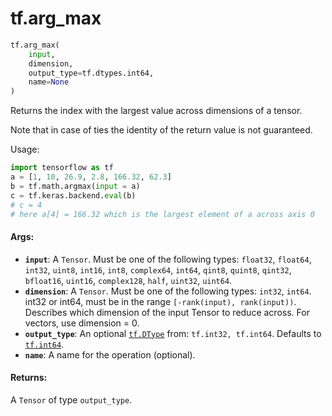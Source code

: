 <div itemscope itemtype="http://developers.google.com/ReferenceObject">
<meta itemprop="name" content="tf.arg_max" />
<meta itemprop="path" content="Stable" />
</div>

# tf.arg_max

``` python
tf.arg_max(
    input,
    dimension,
    output_type=tf.dtypes.int64,
    name=None
)
```

Returns the index with the largest value across dimensions of a tensor.

Note that in case of ties the identity of the return value is not guaranteed.

Usage:
  ```python
  import tensorflow as tf
  a = [1, 10, 26.9, 2.8, 166.32, 62.3]
  b = tf.math.argmax(input = a)
  c = tf.keras.backend.eval(b)
  # c = 4
  # here a[4] = 166.32 which is the largest element of a across axis 0
  ```

#### Args:

* <b>`input`</b>: A `Tensor`. Must be one of the following types: `float32`, `float64`, `int32`, `uint8`, `int16`, `int8`, `complex64`, `int64`, `qint8`, `quint8`, `qint32`, `bfloat16`, `uint16`, `complex128`, `half`, `uint32`, `uint64`.
* <b>`dimension`</b>: A `Tensor`. Must be one of the following types: `int32`, `int64`.
    int32 or int64, must be in the range `[-rank(input), rank(input))`.
    Describes which dimension of the input Tensor to reduce across. For vectors,
    use dimension = 0.
* <b>`output_type`</b>: An optional <a href="../tf/dtypes/DType.md"><code>tf.DType</code></a> from: `tf.int32, tf.int64`. Defaults to <a href="../tf/dtypes.md#int64"><code>tf.int64</code></a>.
* <b>`name`</b>: A name for the operation (optional).


#### Returns:

A `Tensor` of type `output_type`.